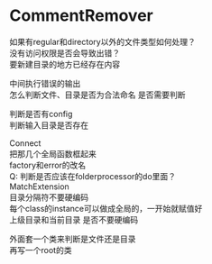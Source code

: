 CommentRemover
==============
如果有regular和directory以外的文件类型如何处理？  
没有访问权限是否会导致出错？  
要新建目录的地方已经存在内容  
  
中间执行错误的输出  
怎么判断文件、目录是否为合法命名 是否需要判断  
  
  
判断是否有config  
判断输入目录是否存在  
  
Connect  
把那几个全局函数框起来  
factory和error的改名  
Q: 判断是否应该在folderprocessor的do里面？  
MatchExtension  
目录分隔符不要硬编码  
每个class的instance可以做成全局的，一开始就赋值好  
上级目录和当前目录 是否不要硬编码  
  
外面套一个类来判断是文件还是目录  
再写一个root的类  
